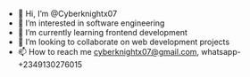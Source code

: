 - 👋 Hi, I’m @Cyberknightx07
- 👀 I’m interested in software engineering
- 🌱 I’m currently learning frontend development
- 💞️ I’m looking to collaborate on web development projects
- 📫 How to reach me cyberknightx07@gmail.com, whatsapp-+2349130276015

<!---
Cyberknightx07/Cyberknightx07 is a ✨ special ✨ repository because its `README.md` (this file) appears on your GitHub profile.
You can click the Preview link to take a look at your changes.
--->
